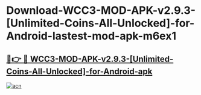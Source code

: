 # Download-WCC3-MOD-APK-v2.9.3-[Unlimited-Coins-All-Unlocked]-for-Android-lastest-mod-apk-m6ex1

<h2><a href="https://apkcomod.com?title=WCC3-MOD-APK-v2.9.3-[Unlimited-Coins-All-Unlocked]-for-Android">🔗👉 🔴 WCC3-MOD-APK-v2.9.3-[Unlimited-Coins-All-Unlocked]-for-Android-apk </a></h2>

[![acn](https://github.com/user-attachments/assets/0f9c940e-d8b0-45ae-aac7-cd30a18b3e1c)](https://apkcomod.com?title=WCC3-MOD-APK-v2.9.3-[Unlimited-Coins-All-Unlocked]-for-Android)
